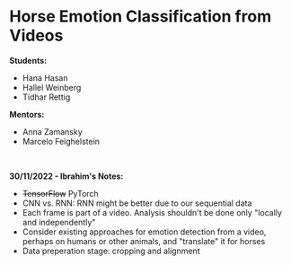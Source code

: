 # Horse Emotion Classification from Videos  

**Students:**  
- Hana Hasan  
- Hallel Weinberg  
- Tidhar Rettig  

**Mentors:**  
- Anna Zamansky  
- Marcelo Feighelstein  
<br />
    
**30/11/2022 - Ibrahim's Notes:**
- ~~TensorFlow~~ PyTorch
- CNN vs. RNN: RNN might be better due to our sequential data
- Each frame is part of a video. Analysis shouldn't be done only "locally and independently"  
- Consider existing approaches for emotion detection from a video, perhaps on humans or other animals, and "translate" it for horses  
- Data preperation stage: cropping and alignment  
  
  
  


